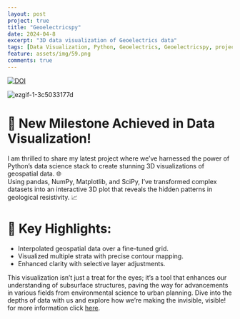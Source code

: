 ```yaml
---
layout: post
project: true
title: "Geoelectricspy"
date: 2024-04-8
excerpt: "3D data visualization of Geoelectrics data"
tags: [Data Visualization, Python, Geoelectrics, Geoelectricspy, project]
feature: assets/img/59.png
comments: true
---
```

[![DOI](https://zenodo.org/badge/DOI/10.5281/zenodo.10966815.svg)](https://doi.org/10.5281/zenodo.10966815)

![ezgif-1-3c5033177d](https://github.com/aradfarahani/Geoelectricspy/assets/90475349/9932c675-414d-449e-84cf-e7ba028f8d93)

# 🚀 New Milestone Achieved in Data Visualization!

I am thrilled to share my latest project where we’ve harnessed the power of Python’s data science stack to create stunning 3D visualizations of geospatial data. 🌐<br>
Using pandas, NumPy, Matplotlib, and SciPy, I’ve transformed complex datasets into an interactive 3D plot that reveals the hidden patterns in geological resistivity. 📈<br>

# 🔎 Key Highlights:

- Interpolated geospatial data over a fine-tuned grid.
- Visualized multiple strata with precise contour mapping.
- Enhanced clarity with selective layer adjustments.

This visualization isn’t just a treat for the eyes; it’s a tool that enhances our understanding of subsurface structures, paving the way for advancements in various fields from environmental science to urban planning. Dive into the depths of data with us and explore how we’re making the invisible, visible! for more information click [here](https://github.com/aradfarahani/Geoelectricspy/).


